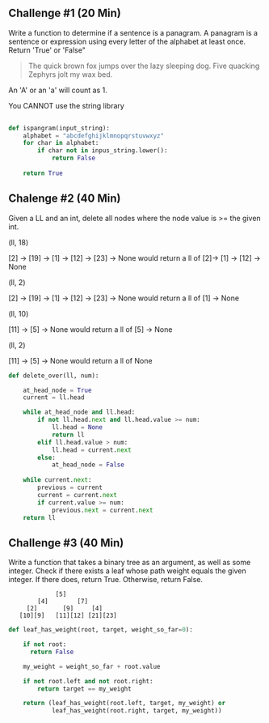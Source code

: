 ## Challenge #1 (20 Min)

Write a function to determine if a sentence is a panagram.  A panagram is a sentence or expression using every letter of the alphabet at least once.  Return 'True' or 'False"

> The quick brown fox jumps over the lazy sleeping dog.
> Five quacking Zephyrs jolt my wax bed.

An 'A' or an 'a' will count as 1.

You CANNOT use the string library

```python
  
def ispangram(input_string):
    alphabet = "abcdefghijklmnopqrstuvwxyz"
    for char in alphabet:
        if char not in inpus_string.lower():
            return False
  
    return True
```

## Chalenge #2 (40 Min)

Given a LL and an int, delete all nodes where the node value is >= the given int. 

(ll, 18)

[2] -> [19] -> [1] -> [12] -> [23] -> None
would return a ll of
[2]-> [1] -> [12] -> None

(ll, 2)

[2] -> [19] -> [1] -> [12] -> [23] -> None
would return a ll of
[1] -> None

(ll, 10)

[11] -> [5] -> None
would return a ll of
[5] -> None

(ll, 2)

[11] -> [5] -> None
would return a ll of
None


```python
def delete_over(ll, num):

    at_head_node = True
    current = ll.head 

    while at_head_node and ll.head:
        if not ll.head.next and ll.head.value >= num:
            ll.head = None
            return ll
        elif ll.head.value > num:
            ll.head = current.next
        else:
            at_head_node = False
    
    while current.next:
        previous = current 
        current = current.next 
        if current.value >= num:
            previous.next = current.next
    return ll       
```

## Challenge #3 (40 Min)

Write a function that takes a binary tree as an argument, as well as some integer. Check if there exists a leaf whose path weight equals the given integer. If there does, return True. Otherwise, return False.

```text
             [5]
        [4]        [7]  
     [2]       [9]     [4]
   [10][9]   [11][12] [21][23]
```       

```python
def leaf_has_weight(root, target, weight_so_far=0):

    if not root:
      return False

    my_weight = weight_so_far + root.value

    if not root.left and not root.right:
        return target == my_weight

    return (leaf_has_weight(root.left, target, my_weight) or 
            leaf_has_weight(root.right, target, my_weight))
```